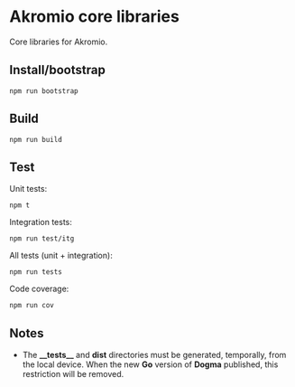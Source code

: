# Akromio core libraries

Core libraries for Akromio.

## Install/bootstrap

```
npm run bootstrap
```

## Build

```
npm run build
```

## Test

Unit tests:

```
npm t
```

Integration tests:

```
npm run test/itg
```

All tests (unit + integration):

```
npm run tests
```

Code coverage:

```
npm run cov
```

## Notes

- The **\_\_tests\_\_** and **dist** directories must be generated, temporally, from the local device.
  When the new **Go** version of **Dogma** published, this restriction will be removed.
